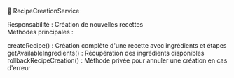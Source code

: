 🍳 RecipeCreationService

Responsabilité : Création de nouvelles recettes  
Méthodes principales :

createRecipe() : Création complète d'une recette avec ingrédients et étapes  
getAvailableIngredients() : Récupération des ingrédients disponibles  
rollbackRecipeCreation() : Méthode privée pour annuler une création en cas d'erreur
